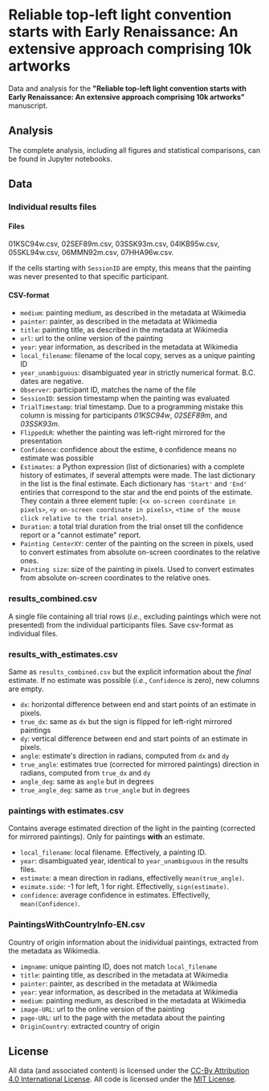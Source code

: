 # Reliable top-left light convention starts with Early Renaissance:  An extensive approach comprising 10k artworks

Data and analysis for the __"Reliable top-left light convention starts with Early Renaissance:  An extensive approach comprising 10k artworks"__ manuscript.

## Analysis
The complete analysis, including all figures and statistical comparisons, can be found in Jupyter notebooks.

## Data

### Individual results files 
#### Files 
01KSC94w.csv, 02SEF89m.csv, 03SSK93m.csv, 04IKB95w.csv, 05SKL94w.csv, 06MMN92m.csv, 07HHA96w.csv.

If the cells starting with `SessionID` are empty, this means that the painting was never presented to that specific participant. 

#### CSV-format
* `medium`: painting medium, as described in the metadata at Wikimedia
* `painter`: painter, as described in the metadata at Wikimedia
* `title`: painting title, as described in the metadata at Wikimedia
* `url`: url to the online version of the painting
* `year`: year information, as described in the metadata at Wikimedia
* `local_filename`: filename of the local copy, serves as a unique painting ID
* `year_unambiguous`: disambiguated year in strictly numerical format. B.C. dates are negative.
* `Observer`: participant ID, matches the name of the file
* `SessionID`: session timestamp when the painting was evaluated
* `TrialTimestamp`: trial timestamp. Due to a programming mistake this column is missing for participants _01KSC94w_, _02SEF89m_, and _03SSK93m_.
* `FlippedLR`: whether the painting was left-right mirrored for the presentation
* `Confidence`: confidence about the estime, `0` confidence means no estimate was possible
* `Estimates`: a Python expression (list of dictionaries) with a complete history of estimates, if several attempts were made. The last dictionary in the list is the final estimate. Each dictionary has `'Start'` and `'End'` entiries that correspond to the star and the end points of the estimate. They contain a three element tuple: (`<x on-screen coordinate in pixels>`, `<y on-screen coordinate in pixels>`, `<time of the mouse click relative to the trial onset>`).
* `Duration`: a total trial duration from the trial onset till the confidence report or a "cannot estimate" report.
* `Painting CenterXY`: center of the painting on the screen in pixels, used to convert estimates from absolute on-screen coordinates to the relative ones.
* `Painting size`: size of the painting in pixels. Used to convert estimates from absolute on-screen coordinates to the relative ones.

### results_combined.csv
A single file containing all trial rows (_i.e._, excluding paintings which were not presented) from the individual participants files. Save csv-format as individual files.

### results_with_estimates.csv
Same as `results_combined.csv` but the explicit information about the _final_ estimate. If no estimate was possible (_i.e._, `Confidence` is zero), new columns are empty.
* `dx`: horizontal difference between end and start points of an estimate in pixels.
* `true_dx`: same as `dx` but the sign is flipped for left-right mirrored paintings
* `dy`: vertical difference between end and start points of an estimate in pixels.
* `angle`: estimate's direction in radians, computed from `dx` and `dy`
* `true_angle`: estimates true (corrected for mirrored paintings) direction in radians, computed from `true_dx` and `dy`
* `angle_deg`: same as `angle` but in degrees
* `true_angle_deg`: same as `true_angle` but in degrees

### paintings with estimates.csv
Contains average estimated direction of the light in the painting (corrected for mirrored paintings). Only for paintings __with__ an estimate.
* `local_filename`: local filename. Effectively, a painting ID.
* `year`: disambiguated year, identical to `year_unambiguous` in the results files.
* `estimate`: a mean direction in radians, effectivelly `mean(true_angle)`.
* `esimate.side`: -1 for left, 1 for right. Effectivelly, `sign(estimate)`.
* `confidence`: average confidence in estimates. Effectivelly, `mean(Confidence)`.

### PaintingsWithCountryInfo-EN.csv
Country of origin information about the inidividual paintings, extracted from the metadata as Wikimedia.
* `imgname`: unique painting ID, does not match `local_filename`
* `title`: painting title, as described in the metadata at Wikimedia
* `painter`: painter, as described in the metadata at Wikimedia
* `year`: year information, as described in the metadata at Wikimedia
* `medium`: painting medium, as described in the metadata at Wikimedia
* `image-URL`: url to the online version of the painting
* `page-URL`: url to the page with the metadata about the painting
* `OriginCountry`: extracted country of origin


## License
All data (and associated content) is licensed under the [CC-By Attribution 4.0 International License](https://creativecommons.org/licenses/by/4.0/). All code is licensed
under the [MIT License](http://www.opensource.org/licenses/mit-license.php).